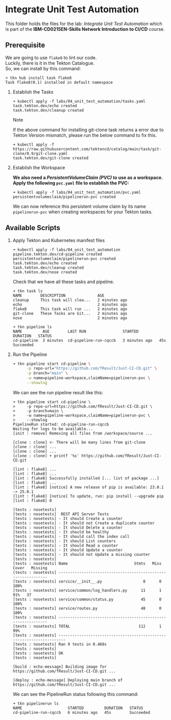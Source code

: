 # Integrate Unit Test Automation

This folder holds the files for the lab: *Integrate Unit Test Automation* which is part of the **IBM-CD0215EN-Skills Network Introduction to CI/CD** course.

## Prerequisite


We are going to use `flake8` to lint our code.\
Luckily, there is it in the Tekton Catalogue.\
So, we can install by this command:

```console
➜ tkn hub install task flake8
Task flake8(0.1) installed in default namespace
```

1. Establish the Tasks

    ```console
    ➜ kubectl apply -f labs/04_unit_test_automation/tasks.yaml
    task.tekton.dev/echo created
    task.tekton.dev/cleanup created
    ```

    > [!note]
    > If the above command for installing git-clone task returns a error due to Tekton Version mismatch, please run the below command to fix this.
    > ```console
    > ➜ kubectl apply -f https://raw.githubusercontent.com/tektoncd/catalog/main/task/git-clone/0.9/git-clone.yaml
    > task.tekton.dev/git-clone created
    > ```


2. Establish the Workspace

    **We also need a *PersistentVolumeClaim (PVC)* to use as a workspace.\
    Apply the following `pvc.yaml` file to establish the PVC:**

    ```console
    ➜ kubectl apply -f labs/04_unit_test_automation/pvc.yaml
    persistentvolumeclaim/pipelinerun-pvc created
    ```

    We can now reference this persistent volume claim by its name `pipelinerun-pvc` when creating workspaces for your Tekton tasks.

## Available Scripts


1. Apply Tekton and Kubernetes manifest files

    ```console
    ➜ kubectl apply -f labs/04_unit_test_automation
    pipeline.tekton.dev/cd-pipeline created
    persistentvolumeclaim/pipelinerun-pvc created
    task.tekton.dev/echo created
    task.tekton.dev/cleanup created
    task.tekton.dev/nose created
    ```

    Check that we have all these tasks and pipeline.

    ```console
    ➜ tkn task ls
    NAME        DESCRIPTION              AGE
    cleanup     This task will clea...   2 minutes ago
    echo                                 2 minutes ago
    flake8      This task will run ...   2 minutes ago
    git-clone   These Tasks are Git...   2 minutes ago
    nose                                 2 minutes ago

    ➜ tkn pipeline ls
    NAME         AGE        LAST RUN                STARTED         DURATION   STATUS
    cd-pipeline  3 minutes  cd-pipeline-run-cqccb   3 minutes ago   45s        Succeeded
    ```

2. Run the Pipeline

    ```bash
    ➜ tkn pipeline start cd-pipeline \
          -p repo-url="https://github.com/fResult/Just-CI-CD.git" \
          -p branch="main" \
          -w name=pipeline-workspace,claimName=pipelinerun-pvc \
          --showlog
    ```

    We can see the run pipeline result like this:

    ```console
    ➜ tkn pipeline start cd-pipeline \
    >     -p repo-url=https://github.com/fResult/Just-CI-CD.git \
    >     -p branch=main \
    >     -w name=pipeline-workspace,claimName=pipelinerun-pvc \
    >     --showlog
    PipelineRun started: cd-pipeline-run-cqccb
    Waiting for logs to be available...
    [init : remove] Removing all files from /workspace/source ...

    [clone : clone] <- There will be many lines from git-clone
    [clone : clone] ...
    [clone : clone] ...
    [clone : clone] + printf '%s' https://github.com/fResult/Just-CI-CD.git

    [lint : flake8] ...
    [lint : flake8] ...
    [lint : flake8] Successfully installed [... list of package ...]
    [lint : flake8] ...
    [lint : flake8] [notice] A new release of pip is available: 23.0.1 -> 25.0.1
    [lint : flake8] [notice] To update, run: pip install --upgrade pip
    [lint : flake8] 0

    [tests : nosetests] 
    [tests : nosetests]  REST API Server Tests 
    [tests : nosetests] - It should Create a counter
    [tests : nosetests] - It should not Create a duplicate counter
    [tests : nosetests] - It should Delete a counter
    [tests : nosetests] - It should be healthy
    [tests : nosetests] - It should call the index call
    [tests : nosetests] - It should List counters
    [tests : nosetests] - It should Read a counter
    [tests : nosetests] - It should Update a counter
    [tests : nosetests] - It should not Update a missing counter
    [tests : nosetests]
    [tests : nosetests] Name                             Stmts   Miss  Cover   Missing
    [tests : nosetests] --------------------------------------------------------------
    [tests : nosetests] service/__init__.py                  8      0   100%
    [tests : nosetests] service/common/log_handlers.py      11      1    91%   37
    [tests : nosetests] service/common/status.py            45      0   100%
    [tests : nosetests] service/routes.py                   48      0   100%
    [tests : nosetests] --------------------------------------------------------------
    [tests : nosetests] TOTAL                              112      1    99%
    [tests : nosetests] ----------------------------------------------------------------------
    [tests : nosetests] Ran 9 tests in 0.468s
    [tests : nosetests]
    [tests : nosetests] OK
    [tests : nosetests]

    [build : echo-message] Building image for https://github.com/fResult/Just-CI-CD.git ...

    [deploy : echo-message] Deploying main branch of https://github.com/fResult/Just-CI-CD.git ...
    ```

    We can see the PipelineRun status following this command:

    ```console
    ➜ tkn pipelinerun ls
    NAME                    STARTED         DURATION   STATUS
    cd-pipeline-run-cqccb   6 minutes ago   45s        Succeeded
    ```

